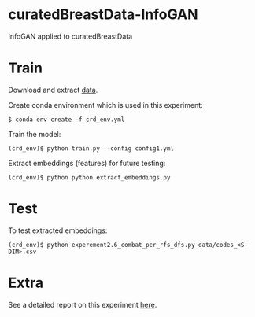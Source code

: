 # curatedBreastData-InfoGAN
InfoGAN applied to curatedBreastData

# Train
Download and extract [data](https://drive.google.com/drive/folders/1jJO6NicisDHqqgiUswL2ZhVFhSYBozd5?usp=sharing).

Create conda environment which is used in this experiment:

`$ conda env create -f crd_env.yml`

Train the model: 

`(crd_env)$ python train.py --config config1.yml`

Extract embeddings (features) for future testing:

`(crd_env)$ python python extract_embeddings.py`

# Test

To test extracted embeddings:

`(crd_env)$ python experement2.6_combat_pcr_rfs_dfs.py data/codes_<S-DIM>.csv`

# Extra

See a detailed report on this experiment [here](https://docs.google.com/document/d/1XXD-Zion6pDzhhN8KUhSwAvKTNWuINc-FHrtPcetfH8/edit?usp=sharing).
